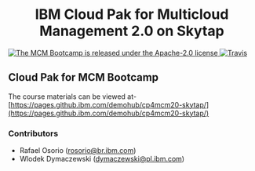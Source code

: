 
<h1 align="center">
IBM Cloud Pak for Multicloud Management 2.0 on Skytap
</h1>

<p align="left">
    <a href="https://github.ibm.com/demohub/cp4mcm20-skytap/blob/master/LICENSE">
    <img src="https://img.shields.io/badge/license-Apache--2.0-blue.svg" alt="The MCM Bootcamp is released under the Apache-2.0 license" />
    <a href="https://travis.ibm.com/demohub/cp4mcm20-skytap"><img src="https://travis.ibm.com/demohub/cp4mcm20-skytap.svg?token=bsyfqHy4xhMwWSdQvCND&branch=master" alt="Travis"></a>
  </a>
</p>

## Cloud Pak for MCM Bootcamp

The course materials can be viewed at- [https://pages.github.ibm.com/demohub/cp4mcm20-skytap/](https://pages.github.ibm.com/demohub/cp4mcm20-skytap/)


### Contributors

- Rafael Osorio (rosorio@br.ibm.com)
- Wlodek Dymaczewski (dymaczewski@pl.ibm.com)
